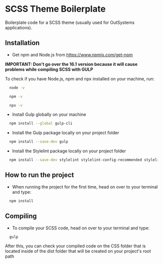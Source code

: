 
# SCSS Theme Boilerplate

Boilerplate code for a SCSS theme (usually used for OutSystems applications).


## Installation

- Get npm and Node.js from https://www.npmjs.com/get-npm 

**IMPORTANT: Don't go over the 16.1 version because it will cause problems while compiling SCSS with GULP**

To check if you have Node.js, npm and npx installed on your machine, run:

```bash
  node -v
```

```bash
  npm -v
```

```bash
  npx -v
```

- Install Gulp globally on your machine
```bash
  npm install --global gulp-cli
```

- Install the Gulp package locally on your project folder
```bash
  npm install --save-dev gulp
```

- Install the Stylelint package locally on your project folder
```bash
  npm install --save-dev stylelint stylelint-config-recommended stylelint-order stylelint-scss
```
## How to run the project

- When running the project for the first time, head on over to your terminal and type:

```bash
  npm install
```
## Compiling


- To compile your SCSS code, head on over to your terminal and type:

```bash
  gulp
```

After this, you can check your compiled code on the CSS folder that is located inside of the dist folder that will be created on your project's root path
